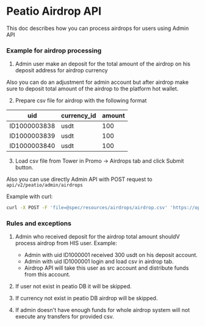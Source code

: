 # Peatio Airdrop API

This doc describes how you can process airdrops for users using Admin API

### Example for airdrop processing

1. Admin user make an deposit for the total amount of the airdrop on his deposit address for airdrop currency

Also you can do an adjustment for admin account but after airdrop make sure to deposit total amount of the airdrop to the platform hot wallet.

2. Prepare csv file for airdrop with the following format

|      uid      | currency_id | amount |
|---------------|-------------|--------|
| ID1000003838  | usdt        |  100   |
| ID1000003839  | usdt        |  100   |
| ID1000003840  | usdt        |  100   |

3. Load csv file from Tower in Promo -> Airdrops tab and click Submit button.

Also you can use directly Admin API with POST request to `api/v2/peatio/admin/airdrops`

Example with curl:

```bash
curl -X POST -F 'file=@spec/resources/airdrops/airdrop.csv' 'https://opendax.cloud/api/v2/admin/airdrops'
```

### Rules and exceptions

1. Admin who received deposit for the airdrop total amount shouldV process airdrop from HIS user. Example:
    - Admin with uid ID1000001 received 300 usdt on his deposit account.
    - Admin with uid ID1000001 login and load csv in airdrop tab.
    - Airdrop API will take this user as src account and distribute funds from this account.

2. If user not exist in peatio DB it will be skipped.

3. If currency not exist in peatio DB airdrop will be skipped.

4. If admin doesn't have enough funds for whole airdrop system will not execute any transfers for provided csv.
